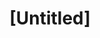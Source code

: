 ---
pid: FS104
title: "[Untitled]"
location_transcription: 
zipcode: 
outside_phl: 
neighborhood: 
age: 
age_range: 
instagram: 
image_file_name: FS_104.jpg
proposal_transcription: Change the way write the tower our city together
topic: Unknown
topic_summary: '0'
type: Other No Form
keywords_other: 
credit: Chou Chin
image_labels: 
twitter: 
facebook: 
permalink: "/monuments/fs104/"
layout: item-page
---